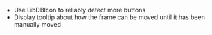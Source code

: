 - Use LibDBIcon to reliably detect more buttons
- Display tooltip about how the frame can be moved until it has been manually moved
